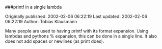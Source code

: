 ###printf in a single lambda

Originally published: 2002-02-06 06:22:19
Last updated: 2002-02-06 06:22:19
Author: Tobias Klausmann

Many people are used to having printf with its format expansion. Using lambdas and pythons % expansion, this can be done in a single line. It also does not add spaces or newlines (as print does).